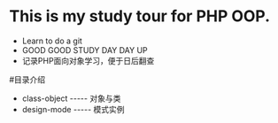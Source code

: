 # This is my study tour for PHP OOP.

* Learn to do a git<br/>		
* GOOD GOOD STUDY DAY DAY UP<br/>		
* 记录PHP面向对象学习，便于日后翻查<br/>

#目录介绍

* class-object   -----   对象与类
* design-mode    -----   模式实例

